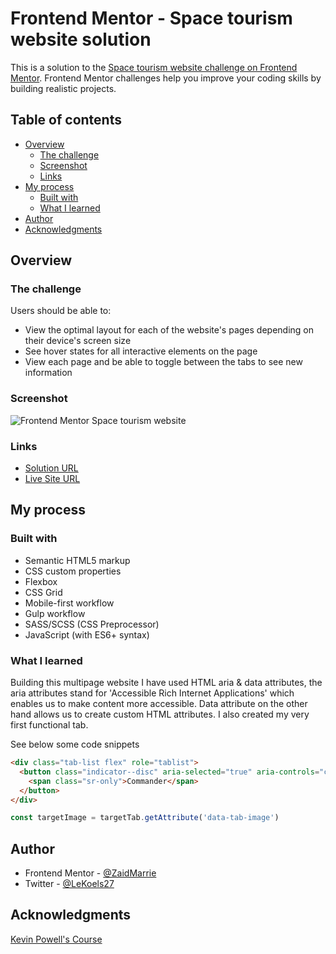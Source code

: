 # Frontend Mentor - Space tourism website solution

This is a solution to the [Space tourism website challenge on Frontend Mentor](https://www.frontendmentor.io/challenges/space-tourism-multipage-website-gRWj1URZ3). Frontend Mentor challenges help you improve your coding skills by building realistic projects. 

## Table of contents

- [Overview](#overview)
  - [The challenge](#the-challenge)
  - [Screenshot](#screenshot)
  - [Links](#links)
- [My process](#my-process)
  - [Built with](#built-with)
  - [What I learned](#what-i-learned)
- [Author](#author)
- [Acknowledgments](#acknowledgments)

## Overview

### The challenge

Users should be able to:

- View the optimal layout for each of the website's pages depending on their device's screen size
- See hover states for all interactive elements on the page
- View each page and be able to toggle between the tabs to see new information

### Screenshot

![Frontend Mentor Space tourism website](https://user-images.githubusercontent.com/84665360/147949700-75f1baed-f813-495c-8526-c7ebfd0231ab.png)

### Links

- [Solution URL](https://github.com/ZaidMarrie/space-tourism-website)
- [Live Site URL](https://your-live-site-url.com)

## My process

### Built with

- Semantic HTML5 markup
- CSS custom properties
- Flexbox
- CSS Grid
- Mobile-first workflow
- Gulp workflow
- SASS/SCSS (CSS Preprocessor)
- JavaScript (with ES6+ syntax)

### What I learned

Building this multipage website I have used HTML aria & data attributes, the aria attributes stand for 'Accessible Rich Internet Applications' which enables us to make content more accessible. Data attribute on the other hand allows us to create custom HTML attributes. I also created my very first functional tab.

See below some code snippets

```html
<div class="tab-list flex" role="tablist">
  <button class="indicator--disc" aria-selected="true" aria-controls="commander-tab" data-tab-image="commander-image" role="tab" tabindex="0">
    <span class="sr-only">Commander</span>
  </button>
</div>
```

```js
const targetImage = targetTab.getAttribute('data-tab-image')
```

## Author

- Frontend Mentor - [@ZaidMarrie](https://www.frontendmentor.io/profile/ZaidMarrie)
- Twitter - [@LeKoels27](https://twitter.com/LeKoels27)

## Acknowledgments

[Kevin Powell's Course](https://scrimba.com/learn/spacetravel)
